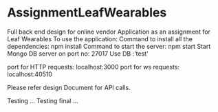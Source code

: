 # AssignmentLeafWearables
Full back end design for online vendor Application as an assignment for Leaf Wearables
To use the application:
Command to install all the dependencies: npm install
Command to start the server: npm start
Start Mongo DB server on port no: 27017
Use DB :'test'

port for HTTP requests: localhost:3000
port for ws requests: localhost:40510

Please refer design Document for API calls.

Testing ...
Testing final ...
